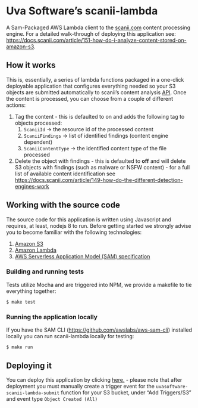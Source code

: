 # Uva Software’s scanii-lambda
A Sam-Packaged AWS Lambda client to the [scanii.com](https://scanii.com) content processing engine. For a detailed walk-through of deploying this application see: https://docs.scanii.com/article/151-how-do-i-analyze-content-stored-on-amazon-s3.

## How it works
This is, essentially, a series of lambda functions packaged in a one-click deployable application that configures everything needed so your S3 objects are submitted automatically to scanii’s content analysis [API](https://docs.scanii.com/v2.1/overview.html).  Once the content is processed,  you can choose from a couple of different actions:

1. Tag the content - this is defaulted to on and adds the following tag to objects processed: 
	1. `ScaniiId` -> the resource id of the processed content
	2. `ScaniiFindings` ->  list of identified findings (content engine dependent) 
	3. `ScaniiContentType` -> the identified content type of the file processed 
2. Delete the object with findings - this is defaulted to **off** and will delete S3 objects with findings (such as malware or NSFW content) - for a full list of available content identification see https://docs.scanii.com/article/149-how-do-the-different-detection-engines-work

## Working with the source code
The source code for this application is written using Javascript and requires, at least, nodejs 8 to run. Before getting started we strongly advise you to become familiar with the following technologies: 

1. [Amazon S3](https://aws.amazon.com/s3/)
2. [Amazon Lambda](https://aws.amazon.com/lambda/)
3. [AWS Serverless Application Model (SAM) specification](https://github.com/awslabs/serverless-application-model)

### Building and running tests
Tests utilize Mocha and are triggered into NPM, we provide a makefile to tie everything together: 
```
$ make test
```

### Running the application locally
If you have the SAM CLI (https://github.com/awslabs/aws-sam-cli) installed locally you can run scanii-lambda locally for testing: 

```
$ make run
```

## Deploying it
You can deploy this application by clicking [here.](https://serverlessrepo.aws.amazon.com/#/applications/arn:aws:serverlessrepo:us-east-1:484983087487:applications~UvaSoftware-Scanii-Lambda)  - please note that after deployment you must manually create a trigger event for the `uvasoftware-scanii-lambda-submit` function for your S3 bucket,  under “Add Triggers/S3” and event type `Object Created (All)`
